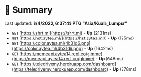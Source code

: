 # 📖 Summary
Last updated: **8/4/2022, 6:37:49 PTG "Asia/Kuala_Lumpur"**

- `GET` [https://shrt.ml](https://shrt.ml) - **Up** (2131ms)
- `GET` [https://hst.aytea.ml/](https://hst.aytea.ml/) - **Up** (185ms)
- `GET` [https://color.aytea.ml/4b31d6.png](https://color.aytea.ml/4b31d6.png) - **Up** (1642ms)
- `GET` [https://memeapi.aytea14.repl.co/gimme](https://memeapi.aytea14.repl.co/gimme) - **Up** (648ms)
- `GET` [https://teledrivemy.herokuapp.com/dashboard](https://teledrivemy.herokuapp.com/dashboard) - **Up** (278ms)
